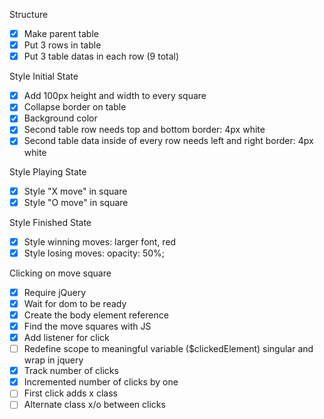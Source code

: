 Structure
- [x] Make parent table
- [x] Put 3 rows in table
- [x] Put 3 table datas in each row (9 total)

Style Initial State
- [x] Add 100px height and width to every square
- [x] Collapse border on table
- [x] Background color
- [x] Second table row needs top and bottom border: 4px white
- [x] Second table data inside of every row needs left and right border: 4px white

Style Playing State
- [x] Style "X move" in square
- [x] Style "O move" in square

Style Finished State
- [x] Style winning moves: larger font, red
- [x] Style losing moves: opacity: 50%;

Clicking on move square
- [x] Require jQuery
- [x] Wait for dom to be ready
- [x] Create the body element reference
- [x] Find the move squares with JS
- [x] Add listener for click
- [ ] Redefine scope to meaningful variable ($clickedElement) singular and wrap in jquery
- [x] Track number of clicks
- [x] Incremented number of clicks by one
- [ ] First click adds x class
- [ ] Alternate class x/o between clicks
